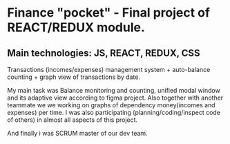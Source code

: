 # Finance "pocket" - Final project of REACT/REDUX module.

## Main technologies: JS, REACT, REDUX, CSS

Transactions (incomes/expenses) management system + auto-balance counting + graph view of transactions by date.

My main task was Balance monitoring and counting, unified modal window and its adaptive view according to figma project.
Also together with another teammate we we working on graphs of dependency money(incomes and expenses) per time.
I was also participating (planning/coding/inspect code of others) in almost all aspects of this project. 

And finally i was SCRUM master of our dev team.
